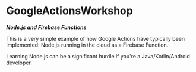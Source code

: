 # GoogleActionsWorkshop

***Node.js and Firebase Functions***

This is a very simple example of how Google Actions have typically been implemented: 
Node.js running in the cloud as a Firebase Function.  

Learning Node.js can be a significant hurdle if you're a Java/Kotlin/Android developer.

